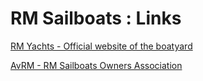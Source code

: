 # RM Sailboats : Links

[RM Yachts - Official website of the boatyard](https://www.rm-yachts.com/en/home/)

[AvRM - RM Sailboats Owners Association](https://rm-asso.org/)

